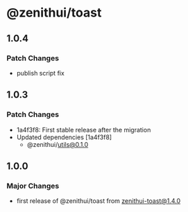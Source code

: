 # @zenithui/toast

## 1.0.4

### Patch Changes

- publish script fix

## 1.0.3

### Patch Changes

- 1a4f3f8: First stable release after the migration
- Updated dependencies [1a4f3f8]
  - @zenithui/utils@0.1.0

## 1.0.0

### Major Changes

- first release of @zenithui/toast from zenithui-toast@1.4.0
